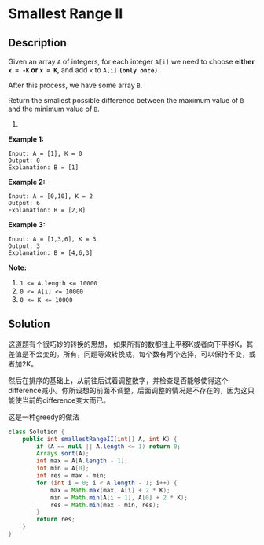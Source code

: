 # Smallest Range II

## Description

Given an array `A` of integers, for each integer `A[i]` we need to choose **either `x = -K` or `x = K`**, and add `x` to `A[i]` **`(only once)`**.

After this process, we have some array `B`.

Return the smallest possible difference between the maximum value of `B` and the minimum value of `B`.

1. 
**Example 1:**

```text
Input: A = [1], K = 0
Output: 0
Explanation: B = [1]
```

**Example 2:**

```text
Input: A = [0,10], K = 2
Output: 6
Explanation: B = [2,8]
```

**Example 3:**

```text
Input: A = [1,3,6], K = 3
Output: 3
Explanation: B = [4,6,3]
```

**Note:**

1. `1 <= A.length <= 10000`
2. `0 <= A[i] <= 10000`
3. `0 <= K <= 10000`

## Solution

这道题有个很巧妙的转换的思想， 如果所有的数都往上平移K或者向下平移K，其差值是不会变的。所有，问题等效转换成，每个数有两个选择，可以保持不变，或者加2K。

然后在排序的基础上，从前往后试着调整数字，并检查是否能够使得这个difference减小。你所设想的前面不调整，后面调整的情况是不存在的，因为这只能使当前的difference变大而已。

这是一种greedy的做法

```java
class Solution {
    public int smallestRangeII(int[] A, int K) {
        if (A == null || A.length <= 1) return 0;
        Arrays.sort(A);
        int max = A[A.length - 1];
        int min = A[0];
        int res = max - min;
        for (int i = 0; i < A.length - 1; i++) {
            max = Math.max(max, A[i] + 2 * K);
            min = Math.min(A[i + 1], A[0] + 2 * K);
            res = Math.min(max - min, res);
        }
        return res;
    }
}
```

